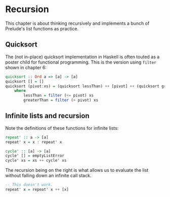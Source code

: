 # Recursion

This chapter is about thinking recursively and implements a bunch of Prelude's list functions as practice.

## Quicksort

The (not in-place) quicksort implementation in Haskell is often touted as a poster child for functional programming.
This is the version using `filter` shown in chapter 6:

```hs
quicksort :: Ord a => [a] -> [a]
quicksort [] = []
quicksort (pivot:xs) = (quicksort lessThan) ++ [pivot] ++ (quicksort greaterThan)
    where
        lessThan = filter (<= pivot) xs
        greaterThan = filter (> pivot) xs
```

## Infinite lists and recursion

Note the definitions of these functions for infinite lists:

```hs
repeat' :: a -> [a]
repeat' x = x : repeat' x

cycle' :: [a] -> [a]
cycle' [] = emptyListError
cycle' xs = xs ++ cycle' xs
```

The recursion being on the right is what allows us to evaluate the list without falling down an infinite call stack.

```hs
-- This doesn't work.
repeat' x = repeat' x ++ [x]
```